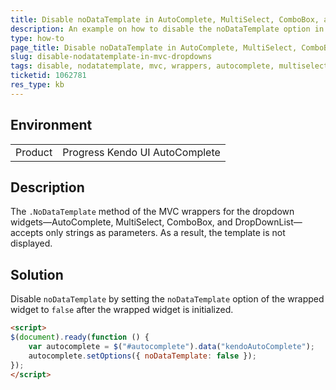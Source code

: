 ```yaml
---
title: Disable noDataTemplate in AutoComplete, MultiSelect, ComboBox, and DropDownList for MVC
description: An example on how to disable the noDataTemplate option in the AutoComplete, MultiSelect, ComboBox, and DropDownList MVC wrappers.
type: how-to
page_title: Disable noDataTemplate in AutoComplete, MultiSelect, ComboBox or DropDownList | UI for ASP.NET MVC
slug: disable-nodatatemplate-in-mvc-dropdowns
tags: disable, nodatatemplate, mvc, wrappers, autocomplete, multiselect, combobox, dropdownlist
ticketid: 1062781
res_type: kb
---
```


## Environment

<table>
 <tr>
  <td>Product</td>
  <td>Progress Kendo UI AutoComplete</td>
 </tr>
</table>

## Description

The `.NoDataTemplate` method of the MVC wrappers for the dropdown widgets&mdash;AutoComplete, MultiSelect, ComboBox, and DropDownList&mdash;accepts only strings as parameters. As a result, the template is not displayed.

## Solution

Disable `noDataTemplate` by setting the `noDataTemplate` option of the wrapped widget to `false` after the wrapped widget is initialized.

```html
<script>
$(document).ready(function () {
    var autocomplete = $("#autocomplete").data("kendoAutoComplete");
    autocomplete.setOptions({ noDataTemplate: false });
});
</script>
```
